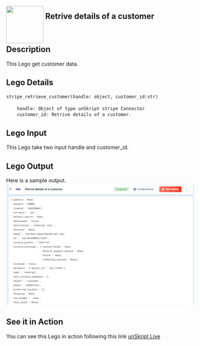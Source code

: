 [<img align="left" src="https://unskript.com/assets/favicon.png" width="100" height="100" style="padding-right: 5px">](https://unskript.com/assets/favicon.png) 
<h2>Retrive details of a customer</h2>

<br>

## Description
This Lego get customer data.


## Lego Details

    stripe_retrieve_customer(handle: object, customer_id:str)

        handle: Object of type unSkript stripe Connector
        customer_id: Retrive details of a customer.

## Lego Input
This Lego take two input handle and customer_id.

## Lego Output
Here is a sample output.
<img src="./1.png">

## See it in Action

You can see this Lego in action following this link [unSkript Live](https://us.app.unskript.io)